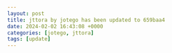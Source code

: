 ```yaml
---
layout: post
title: jttora by jotego has been updated to 659baa4
date: 2024-02-02 16:43:08 +0000
categories: [jotego, jttora]
tags: [update]
---
```


